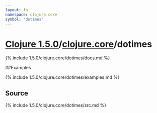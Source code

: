 ```yaml
---
layout: fn
namespace: clojure.core
symbol: "dotimes"
---
```


# [Clojure 1.5.0](../../)/[clojure.core](../)/dotimes

{% include 1.5.0/clojure.core/dotimes/docs.md %}

##Examples

{% include 1.5.0/clojure.core/dotimes/examples.md %}
## Source
{% include 1.5.0/clojure.core/dotimes/src.md %}

